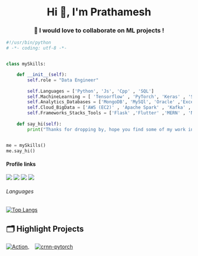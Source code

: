 <h1 align="center">Hi 👋, I'm Prathamesh</h1>
<h3 align="center">💞️ I would love to collaborate on ML projects !</h3>


```python
#!/usr/bin/python
# -*- coding: utf-8 -*-


class mySkills:

    def __init__(self):
        self.role = "Data Engineer"
        
        self.Languages = ['Python', 'Js', 'Cpp' , 'SQL']
        self.MachineLearning = [ 'Tensorflow' , 'PyTorch', 'Keras' , 'Scikit-learn' , 'Opencv' , 'NLP']
        self.Analytics_Databases = ['MongoDB', 'MySQl', 'Oracle' ,'Excel', 'matplotlib' , 'seaborn']
        self.Cloud_BigData = ['AWS (EC2)' , 'Apache Spark' , 'Kafka' , 'Heroku' , 'linux']
        self.Frameworks_Stacks_Tools = ['Flask' ,'Flutter' ,'MERN' , 'Node js', 'Git' , 'Apis' , 'docker']
        
    def say_hi(self):
        print("Thanks for dropping by, hope you find some of my work interesting.")


me = mySkills()
me.say_hi()
```

#### Profile links
[<img src="https://img.shields.io/badge/LeetCode-000000?style=for-the-badge&logo=LeetCode&logoColor=#d16c06"/>](https://leetcode.com/lollinng) 
[<img src="https://img.shields.io/badge/linkedin-%230077B5.svg?&style=for-the-badge&logo=linkedin&logoColor=white" />](https://www.linkedin.com/in/prathamesh-jadhav-105728138/) 
[<img src ="https://img.shields.io/badge/Gmail-%23E4405F.svg?&style=for-the-badge&logo=gmail&logoColor=white">](mailto:pratameshjadhav@gmail.com)
[<img src ="https://img.shields.io/badge/Portfolio-%23000000.svg?style=for-the-badge&logo=firefox&logoColor=#FF7139">](https://lollinng.github.io/Prathamesh/)

###### Languages
[![Top Langs](https://github-readme-stats.vercel.app/api/top-langs/?username=lollinng&layout=compact)](https://github.com/anuraghazra/github-readme-stats)

## 🗂️ Highlight Projects

<a href="https://github.com/lollinng/Action-Recognition-System">
<img align="center" src="https://github-readme-stats.vercel.app/api/pin/?username=lollinng&repo=Action-Recognition-System&show_icons=true&line_height=27&title_color=6aa6f8&text_color=8a919a&icon_color=6aa6f8&bg_color=22272e" alt="Action" />
</a>
&nbsp;&nbsp;&nbsp;
<a href="https://github.com/lollinng/Healthify">
  <img align="center" src="https://github-readme-stats.vercel.app/api/pin/?username=lollinng&repo=Healthify&show_icons=true&line_height=27&title_color=6aa6f8&text_color=8a919a&icon_color=6aa6f8&bg_color=22272e" alt="crnn-pytorch" />
</a>
